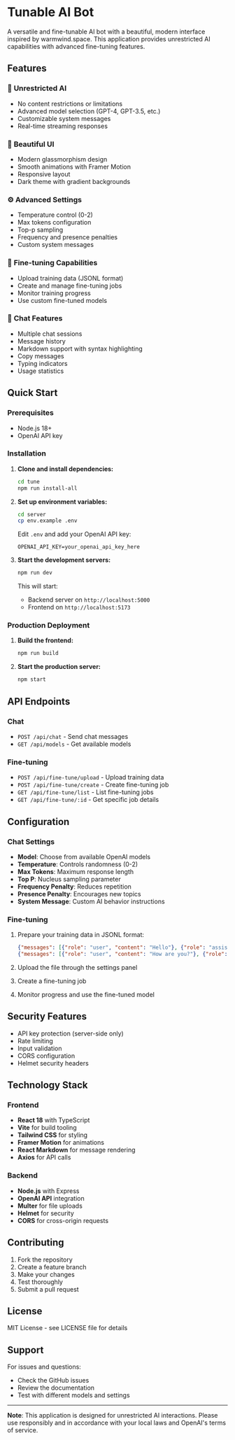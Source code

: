 # Tunable AI Bot

A versatile and fine-tunable AI bot with a beautiful, modern interface inspired by warmwind.space. This application provides unrestricted AI capabilities with advanced fine-tuning features.

## Features

### 🤖 **Unrestricted AI**
- No content restrictions or limitations
- Advanced model selection (GPT-4, GPT-3.5, etc.)
- Customizable system messages
- Real-time streaming responses

### 🎨 **Beautiful UI**
- Modern glassmorphism design
- Smooth animations with Framer Motion
- Responsive layout
- Dark theme with gradient backgrounds

### ⚙️ **Advanced Settings**
- Temperature control (0-2)
- Max tokens configuration
- Top-p sampling
- Frequency and presence penalties
- Custom system messages

### 🔧 **Fine-tuning Capabilities**
- Upload training data (JSONL format)
- Create and manage fine-tuning jobs
- Monitor training progress
- Use custom fine-tuned models

### 💬 **Chat Features**
- Multiple chat sessions
- Message history
- Markdown support with syntax highlighting
- Copy messages
- Typing indicators
- Usage statistics

## Quick Start

### Prerequisites
- Node.js 18+ 
- OpenAI API key

### Installation

1. **Clone and install dependencies:**
   ```bash
   cd tune
   npm run install-all
   ```

2. **Set up environment variables:**
   ```bash
   cd server
   cp env.example .env
   ```
   
   Edit `.env` and add your OpenAI API key:
   ```
   OPENAI_API_KEY=your_openai_api_key_here
   ```

3. **Start the development servers:**
   ```bash
   npm run dev
   ```

   This will start:
   - Backend server on `http://localhost:5000`
   - Frontend on `http://localhost:5173`

### Production Deployment

1. **Build the frontend:**
   ```bash
   npm run build
   ```

2. **Start the production server:**
   ```bash
   npm start
   ```

## API Endpoints

### Chat
- `POST /api/chat` - Send chat messages
- `GET /api/models` - Get available models

### Fine-tuning
- `POST /api/fine-tune/upload` - Upload training data
- `POST /api/fine-tune/create` - Create fine-tuning job
- `GET /api/fine-tune/list` - List fine-tuning jobs
- `GET /api/fine-tune/:id` - Get specific job details

## Configuration

### Chat Settings
- **Model**: Choose from available OpenAI models
- **Temperature**: Controls randomness (0-2)
- **Max Tokens**: Maximum response length
- **Top P**: Nucleus sampling parameter
- **Frequency Penalty**: Reduces repetition
- **Presence Penalty**: Encourages new topics
- **System Message**: Custom AI behavior instructions

### Fine-tuning
1. Prepare your training data in JSONL format:
   ```json
   {"messages": [{"role": "user", "content": "Hello"}, {"role": "assistant", "content": "Hi there!"}]}
   {"messages": [{"role": "user", "content": "How are you?"}, {"role": "assistant", "content": "I'm doing well, thank you!"}]}
   ```

2. Upload the file through the settings panel
3. Create a fine-tuning job
4. Monitor progress and use the fine-tuned model

## Security Features

- API key protection (server-side only)
- Rate limiting
- Input validation
- CORS configuration
- Helmet security headers

## Technology Stack

### Frontend
- **React 18** with TypeScript
- **Vite** for build tooling
- **Tailwind CSS** for styling
- **Framer Motion** for animations
- **React Markdown** for message rendering
- **Axios** for API calls

### Backend
- **Node.js** with Express
- **OpenAI API** integration
- **Multer** for file uploads
- **Helmet** for security
- **CORS** for cross-origin requests

## Contributing

1. Fork the repository
2. Create a feature branch
3. Make your changes
4. Test thoroughly
5. Submit a pull request

## License

MIT License - see LICENSE file for details

## Support

For issues and questions:
- Check the GitHub issues
- Review the documentation
- Test with different models and settings

---

**Note**: This application is designed for unrestricted AI interactions. Please use responsibly and in accordance with your local laws and OpenAI's terms of service.
